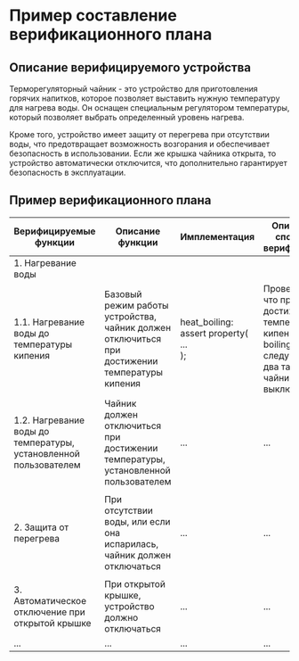 # Пример составление верификационного плана

## Описание верифицируемого устройства

Терморегуляторный чайник - это устройство для приготовления горячих напитков, которое позволяет выставить нужную температуру для нагрева воды. Он оснащен специальным регулятором температуры, который позволяет выбрать определенный уровень нагрева.

Кроме того, устройство имеет защиту от перегрева при отсутствии воды, что предотвращает возможность возгорания и обеспечивает безопасность в использовании. Если же крышка чайника открыта, то устройство автоматически отключится, что дополнительно гарантирует безопасность в эксплуатации.


## Пример верификационного плана

|Верифицируемые функции                         | Описание функции                                                                                  | Имплементация | Описание способа верификации  |
|-----------------------------------------------|---------------------------------------------------------------------------------------------------|-------------- |-------------------------------|
|1. Нагревание воды                             |                                                                                                   |               |                               |
|1.1. Нагревание воды до температуры кипения    | Базовый режим работы устройства, чайник должен отключиться при достижении температуры кипения     | heat_boiling: assert property(<br>...<br>); | Проверяется, что при достижении температуры кипения boiling_temp, следующие два такта чайник будет выключен                                                                                                          |
| 1.2. Нагревание воды до температуры, установленной пользователем | Чайник должен отключиться при достижении температуры, установленной пользователем |...         |  ...                          |
|                                               |                                                                                                   |               |                               |
|2. Защита от перегрева                         | При отсутствии воды, или если она испарилась, чайник должен отключаться                           | ...           |  ...                          |
|                                               |                                                                                                   |               |                               |
|3. Автоматическое отключение при открытой крышке  | При открытой крышке, устройство должно отключаться                                             |  ...          |  ...                          |
|...                                            |...                                                                                                |...            |  ...                          |
